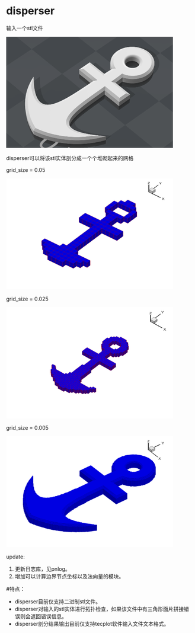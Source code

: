 ﻿# disperser
输入一个stl文件

<img src="https://github.com/chloro-pn/disperser/blob/master/pic/1.png" width="450" height="300">

disperser可以将该stl实体剖分成一个个堆砌起来的网格

grid_size = 0.05

<img src="https://github.com/chloro-pn/disperser/blob/master/pic/3.png" width="450" height="300">

grid_size = 0.025

<img src="https://github.com/chloro-pn/disperser/blob/master/pic/4.png" width="450" height="300">

grid_size = 0.005

<img src="https://github.com/chloro-pn/disperser/blob/master/pic/2.png" width="450" height="300">

update:

1. 更新日志库，见pnlog。
2. 增加可以计算边界节点坐标以及法向量的模块。

#特点：
* disperser目前仅支持二进制stl文件。
* disperser对输入的stl实体进行拓扑检查，如果该文件中有三角形面片拼接错误则会返回错误信息。
* disperser剖分结果输出目前仅支持tecplot软件输入文件文本格式。

